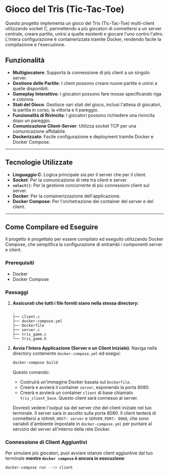 # Gioco del Tris (Tic-Tac-Toe)

Questo progetto implementa un gioco del Tris (Tic-Tac-Toe) multi-client utilizzando socket C, permettendo a più giocatori di connettersi a un server centrale, creare partite, unirsi a quelle esistenti e giocare l'uno contro l'altro. L'intera configurazione è containerizzata tramite Docker, rendendo facile la compilazione e l'esecuzione.

## Funzionalità

* **Multigiocatore**: Supporta la connessione di più client a un singolo server.
* **Gestione delle Partite**: I client possono creare nuove partite e unirsi a quelle disponibili.
* **Gameplay Interattivo**: I giocatori possono fare mosse specificando riga e colonna.
* **Stati del Gioco**: Gestisce vari stati del gioco, inclusi l'attesa di giocatori, la partita in corso, la vittoria e il pareggio.
* **Funzionalità di Rivincita**: I giocatori possono richiedere una rivincita dopo un pareggio.
* **Comunicazione Client-Server**: Utilizza socket TCP per una comunicazione affidabile.
* **Dockerizzato**: Facile configurazione e deployment tramite Docker e Docker Compose.

---

## Tecnologie Utilizzate

* **Linguaggio C**: Logica principale sia per il server che per il client.
* **Socket**: Per la comunicazione di rete tra client e server.
* **`select()`**: Per la gestione concorrente di più connessioni client sul server.
* **Docker**: Per la containerizzazione dell'applicazione.
* **Docker Compose**: Per l'orchetrazione dei container del server e del client.

---

## Come Compilare ed Eseguire

Il progetto è progettato per essere compilato ed eseguito utilizzando Docker Compose, che semplifica la configurazione di entrambi i componenti server e client.

### Prerequisiti

* Docker
* Docker Compose

### Passaggi

1.  **Assicurati che tutti i file forniti siano nella stessa directory:**

    ```
    .
    ├── client.c
    ├── docker-compose.yml
    ├── Dockerfile
    ├── server.c
    ├── tris_game.c
    └── tris_game.h
    ```

2.  **Avvia l'Intera Applicazione (Server e un Client Iniziale)**:
    Naviga nella directory contenente `docker-compose.yml` ed esegui:

    ```bash
    docker-compose build
    ```
    Questo comando:
    * Costruirà un'immagine Docker basata sul `Dockerfile`.
    * Creerà e avvierà il container `server`, esponendo la porta 8080.
    * Creerà e avvierà un container `client` di base chiamato `tris_client_base`. Questo client sarà connesso al server.

    Dovresti vedere l'output sia del server che del client iniziale nel tuo terminale. Il server sarà in ascolto sulla porta 8080. Il client tenterà di connettersi a `SERVER_HOST: server` e `SERVER_PORT: 8080`, che sono variabili d'ambiente impostate in `docker-compose.yml` per puntare al servizio del server all'interno della rete Docker.

### Connessione di Client Aggiuntivi

Per simulare più giocatori, puoi avviare istanze client aggiuntive dal tuo terminale **mentre `docker compose` è ancora in esecuzione**:

```bash
docker-compose run --rm client 
